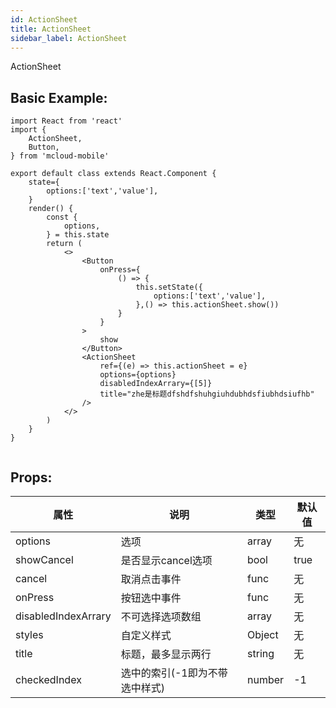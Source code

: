 ```yaml
---
id: ActionSheet
title: ActionSheet
sidebar_label: ActionSheet
---
```


ActionSheet

## Basic Example:
```SnackPlayer name=ActionSheet-simple
import React from 'react'
import {
    ActionSheet,
    Button,
} from 'mcloud-mobile'

export default class extends React.Component {
    state={
        options:['text','value'],
    }
    render() {
        const {
            options,
        } = this.state
        return (
            <>
                <Button
                    onPress={
                        () => {
                            this.setState({
                                options:['text','value'],
                            },() => this.actionSheet.show())
                        }
                    }
                >
                    show
                </Button>
                <ActionSheet
                    ref={(e) => this.actionSheet = e}
                    options={options}
                    disabledIndexArrary={[5]}
                    title="zhe是标题dfshdfshuhgiuhdubhdsfiubhdsiufhb"
                />
            </>
        )
    }
}


```
## Props:

属性 | 说明 | 类型 | 默认值
----|-----|------|------
| options    | 选项 |   array   |   无  |
| showCancel   |   是否显示cancel选项   |   bool   |    true  |
| cancel   |   取消点击事件  |   func   |   无    |
| onPress   |  按钮选中事件   |   func    |    无    |
| disabledIndexArrary   |  不可选择选项数组   |   array   |   无  |
| styles    | 自定义样式 |   Object  | 无 |
| title    | 标题，最多显示两行 | string |   无  |
| checkedIndex    | 选中的索引(-1即为不带选中样式) | number |   -1  |